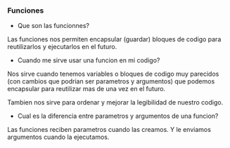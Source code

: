 ### Funciones

- Que son las funcionnes?

Las funciones nos permiten encapsular (guardar) bloques de codigo para reutilizarlos y ejecutarlos en el futuro.

- Cuando me sirve usar una  funcion en mi codigo?  

Nos sirve cuando tenemos variables o bloques de codigo muy parecidos (con cambios que podrian ser parametros y argumentos) que podemos encapsular para reutilizar mas de una vez en el futuro.

Tambien nos sirve para ordenar y mejorar la legibilidad de nuestro codigo.

- Cual es la diferencia entre parametros y argumentos de una funcion?  

Las funciones reciben parametros cuando las creamos. Y le enviamos argumentos cuando la ejecutamos.